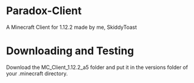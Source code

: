 # Paradox-Client
A Minecraft Client for 1.12.2 made by me, SkiddyToast

# Downloading and Testing
Download the MC_Client_1.12.2_a5 folder and put it in the versions folder of your .minecraft directory.
